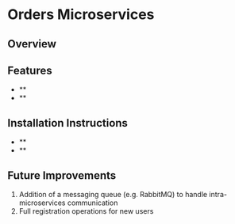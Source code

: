 # Orders Microservices

## Overview

## Features
- **
- **

## Installation Instructions
- **
- **

## Future Improvements
1. Addition of a messaging queue (e.g. RabbitMQ) to handle intra-microservices communication
2. Full registration operations for new users
